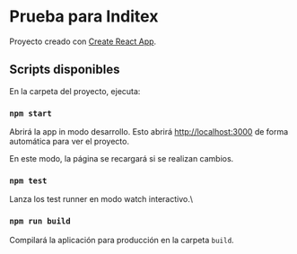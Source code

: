# Prueba para Inditex

Proyecto creado con [Create React App](https://github.com/facebook/create-react-app).

## Scripts disponibles

En la carpeta del proyecto, ejecuta:

### `npm start`

Abrirá la app in modo desarrollo. Esto abrirá [http://localhost:3000](http://localhost:3000) de forma automática para ver el proyecto.

En este modo, la página se recargará si se realizan cambios.

### `npm test`

Lanza los test runner en modo watch interactivo.\

### `npm run build`

Compilará la aplicación para producción en la carpeta `build`.
